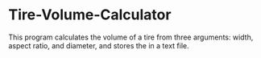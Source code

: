 # Tire-Volume-Calculator
This program calculates the volume of a tire from three arguments: width, aspect ratio, and diameter, and stores the in a text file.
